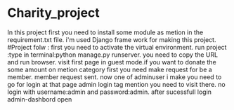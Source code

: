 # Charity_project
In this project first you need to install some module as metion in  the requirement.txt file.
i'm used Django frame work for making this project.
#Project folw :
first you need to activate the virtual environment.
run project :type in terminal:python manage.py runserver.
you need to copy the URL and run browser.
visit first page in guest mode.if you want to donate the some amount on metion category first you need make request for be a member.
member request sent.
now one of adminuser i make you need to go for login at that page admin login tag mention you need to visit there.
no login with username:admin and password:admin.
after sucessfull login admin-dashbord open 
